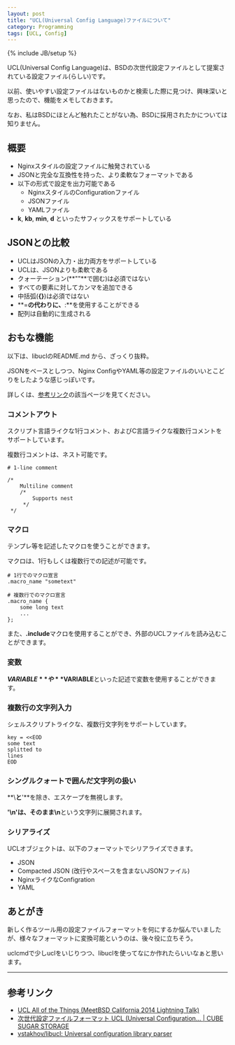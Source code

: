 ```yaml
---
layout: post
title: "UCL(Universal Config Language)ファイルについて"
category: Programming
tags: [UCL, Config]
---
```

{% include JB/setup %}

UCL(Universal Config Language)は、BSDの次世代設定ファイルとして提案されている設定ファイル(らしい)です。

以前、使いやすい設定ファイルはないものかと検索した際に見つけ、興味深いと思ったので、機能をメモしておきます。

なお、私はBSDにほとんど触れたことがない為、BSDに採用されたかについては知りません。

## 概要

- Nginxスタイルの設定ファイルに触発されている
- JSONと完全な互換性を持った、より柔軟なフォーマットである
- 以下の形式で設定を出力可能である
	- NginxスタイルのConfigurationファイル
	- JSONファイル
	- YAMLファイル
- **k**, **kb**, **min**, **d** といったサフィックスをサポートしている

## JSONとの比較

- UCLはJSONの入力・出力両方をサポートしている
- UCLは、JSONよりも柔軟である
- クォーテーション(**""**で囲む)は必須ではない
- すべての要素に対してカンマを追加できる
- 中括弧(**{}**)は必須ではない
- **=**の代わりに、**:**を使用することができる
- 配列は自動的に生成される

## おもな機能

以下は、libuclのREADME.md から、ざっくり抜粋。

JSONをベースとしつつ、Nginx ConfigやYAML等の設定ファイルのいいとこどりをしたような感じっぽいです。

詳しくは、[参考リンク](#参考リンク)の該当ページを見てください。


### コメントアウト

スクリプト言語ライクな1行コメント、およびC言語ライクな複数行コメントをサポートしています。

複数行コメントは、ネスト可能です。

```
# 1-line comment

/*
    Multiline comment
    /*
        Supports nest
     */
 */
```

### マクロ

テンプレ等を記述したマクロを使うことができます。

マクロは、1行もしくは複数行での記述が可能です。

```
# 1行でのマクロ宣言
.macro_name "sometext"

# 複数行でのマクロ宣言
.macro_name {
	some long text
	...
};
```

また、**.include**マクロを使用することができ、外部のUCLファイルを読み込むことができます。


### 変数

**${VARIABLE}**や**$VARIABLE**といった記述で変数を使用することができます。


### 複数行の文字列入力

シェルスクリプトライクな、複数行文字列をサポートしています。

```
key = <<EOD
some text
splitted to 
lines
EOD
```

### シングルクォートで囲んだ文字列の扱い

**\\**と**'**を除き、エスケープを無視します。

**'\\n'**は、そのまま**\\n**という文字列に展開されます。

### シリアライズ

UCLオブジェクトは、以下のフォーマットでシリアライズできます。

- JSON
- Compacted JSON (改行やスペースを含まないJSONファイル)
- NginxライクなConfigration
- YAML


## あとがき

新しく作るツール用の設定ファイルフォーマットを何にするか悩んでいましたが、様々なフォーマットに変換可能というのは、後々役に立ちそう。

uclcmdで少しuclをいじりつつ、libuclを使ってなにか作れたらいいなぁと思います。


---


## 参考リンク

- [UCL All of the Things (MeetBSD California 2014 Lightning Talk)](https://www.slideshare.net/iXsystems/ucl-all-of-the-things-meetbsd-california-2014-lightning-talk)
- [次世代設定ファイルフォーマット UCL \(Universal Configuration... \| CUBE SUGAR STORAGE](http://momijiame.tumblr.com/post/125659650081/%E6%AC%A1%E4%B8%96%E4%BB%A3%E8%A8%AD%E5%AE%9A%E3%83%95%E3%82%A1%E3%82%A4%E3%83%AB%E3%83%95%E3%82%A9%E3%83%BC%E3%83%9E%E3%83%83%E3%83%88-ucl-universal-configuration)
- [vstakhov/libucl: Universal configuration library parser](https://github.com/vstakhov/libucl)

